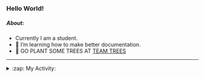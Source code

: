 ### Hello World!

##### About:
- Currently I am a student.
- 🌱 I’m learning how to make better documentation.
- 🌱 GO PLANT SOME TREES AT [TEAM TREES](https://teamtrees.org/)

---
<details>
  <summary>:zap: My Activity:</summary>
  
<!--START_SECTION:waka-->
![Code Time](http://img.shields.io/badge/Code%20Time-1%2C245%20hrs%2021%20mins-blue)

**I'm a Night 🦉** 

```text
🌞 Morning                2067 commits        ███░░░░░░░░░░░░░░░░░░░░░░   10.33 % 
🌆 Daytime                6690 commits        ████████░░░░░░░░░░░░░░░░░   33.43 % 
🌃 Evening                5765 commits        ███████░░░░░░░░░░░░░░░░░░   28.80 % 
🌙 Night                  5492 commits        ███████░░░░░░░░░░░░░░░░░░   27.44 % 
```
📅 **I'm Most Productive on Wednesday** 

```text
Monday                   2743 commits        ███░░░░░░░░░░░░░░░░░░░░░░   13.71 % 
Tuesday                  2735 commits        ███░░░░░░░░░░░░░░░░░░░░░░   13.67 % 
Wednesday                4723 commits        ██████░░░░░░░░░░░░░░░░░░░   23.60 % 
Thursday                 2637 commits        ███░░░░░░░░░░░░░░░░░░░░░░   13.18 % 
Friday                   2170 commits        ███░░░░░░░░░░░░░░░░░░░░░░   10.84 % 
Saturday                 1749 commits        ██░░░░░░░░░░░░░░░░░░░░░░░   08.74 % 
Sunday                   3257 commits        ████░░░░░░░░░░░░░░░░░░░░░   16.27 % 
```


📊 **This Week I Spent My Time On** 

```text
🔥 Editors: 
VS Code                  53 mins             ██████████████░░░░░░░░░░░   55.79 % 
IntelliJ                 42 mins             ███████████░░░░░░░░░░░░░░   44.21 % 

🐱‍💻 Projects: 
java-springboot-projects 42 mins             ███████████░░░░░░░░░░░░░░   44.21 % 
py-series                38 mins             ██████████░░░░░░░░░░░░░░░   39.56 % 
github-readme-youtube-car12 mins             ███░░░░░░░░░░░░░░░░░░░░░░   13.36 % 
vlsm-subnet              2 mins              █░░░░░░░░░░░░░░░░░░░░░░░░   02.87 % 
CSE224-Fundamentals-of-An0 secs              ░░░░░░░░░░░░░░░░░░░░░░░░░   00.01 % 
```


 Last Updated on 02/11/2023 18:11:28 UTC
<!--END_SECTION:waka-->
</details>
